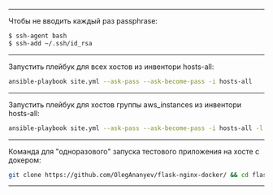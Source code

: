 ---
Чтобы не вводить каждый раз passphrase:

```bash
$ ssh-agent bash
$ ssh-add ~/.ssh/id_rsa
```
-------------------------------------------
Запустить плейбук для всех хостов из инвентори hosts-all:
```bash
ansible-playbook site.yml --ask-pass --ask-become-pass -i hosts-all
```
-------------------------------------------
Запустить плейбук для хостов группы aws_instances из инвентори hosts-all:
```bash
ansible-playbook site.yml --ask-pass --ask-become-pass -i hosts-all -l aws_instances
```
-------------------------------------------
Команда для "одноразового" запуска тестового приложения на хосте с докером:
```bash
git clone https://github.com/OlegAnanyev/flask-nginx-docker/ && cd flask-nginx-docker && docker-compose up --build && cd .. && rm -rf flask-nginx-docker/
```
-------------------------------------------
